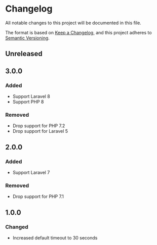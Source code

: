 # Changelog

All notable changes to this project will be documented in this file.

The format is based on [Keep a Changelog](https://keepachangelog.com/en/1.0.0/),
and this project adheres to [Semantic Versioning](https://semver.org/spec/v2.0.0.html).

## Unreleased

## 3.0.0

### Added

- Support Laravel 8
- Support PHP 8

### Removed

- Drop support for PHP 7.2
- Drop support for Laravel 5

## 2.0.0

### Added

- Support Laravel 7

### Removed

- Drop support for PHP 7.1

## 1.0.0

### Changed

- Increased default timeout to 30 seconds
